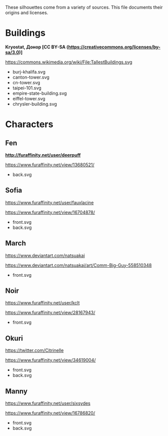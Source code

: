 These silhouettes come from a variety of sources. This file documents their origins and licenses.

# Buildings

**Kryostat, Донор [CC BY-SA (https://creativecommons.org/licenses/by-sa/3.0)]**

https://commons.wikimedia.org/wiki/File:TallestBuildings.svg

* burj-khalifa.svg
* canton-tower.svg
* cn-tower.svg
* taipei-101.svg
* empire-state-building.svg
* eiffel-tower.svg
* chrysler-building.svg

# Characters

## Fen

**http://furaffinity.net/user/deerpuff**

https://www.furaffinity.net/view/13680521/

* back.svg

## Sofia

https://www.furaffinity.net/user/fauxlacine

https://www.furaffinity.net/view/16704878/

* front.svg
* back.svg

## March

https://www.deviantart.com/natsuakai

https://www.deviantart.com/natsuakai/art/Comm-Big-Guy-558510348

* front.svg

## Noir

https://www.furaffinity.net/user/kclt

https://www.furaffinity.net/view/28167943/

* front.svg

## Okuri

https://twitter.com/Citrinelle

https://www.furaffinity.net/view/34619004/

* front.svg
* back.svg

## Manny

https://www.furaffinity.net/user/sixsydes

https://www.furaffinity.net/view/16786820/

* front.svg
* back.svg